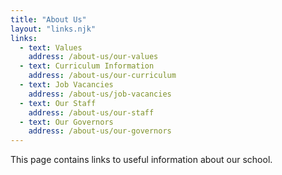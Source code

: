 ```yaml
---
title: "About Us"
layout: "links.njk"
links:
  - text: Values
    address: /about-us/our-values
  - text: Curriculum Information
    address: /about-us/our-curriculum
  - text: Job Vacancies
    address: /about-us/job-vacancies
  - text: Our Staff
    address: /about-us/our-staff
  - text: Our Governors
    address: /about-us/our-governors
---
```


This page contains links to useful information about our school.
